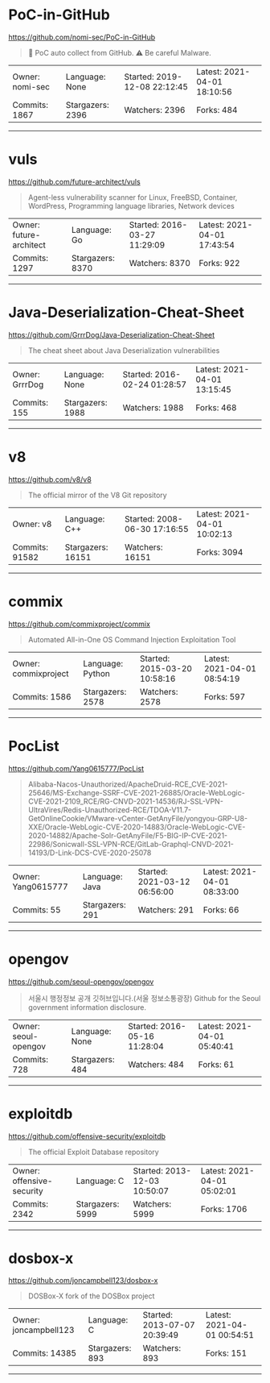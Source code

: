 # PoC-in-GitHub

https://github.com/nomi-sec/PoC-in-GitHub
<blockquote>
📡 PoC auto collect from GitHub. ⚠️ Be careful Malware.
</blockquote>

<table>
<tr><td>Owner: nomi-sec</td>
    <td>Language: None</td>
    <td>Started: 2019-12-08 22:12:45</td>
    <td>Latest: 2021-04-01 18:10:56</td></tr>
<tr><td>Commits: 1867</td>
    <td>Stargazers: 2396</td>
    <td>Watchers: 2396</td>
    <td>Forks: 484</td></tr>
</table>

---

# vuls

https://github.com/future-architect/vuls
<blockquote>
Agent-less vulnerability scanner for Linux, FreeBSD, Container, WordPress, Programming language libraries, Network devices
</blockquote>

<table>
<tr><td>Owner: future-architect</td>
    <td>Language: Go</td>
    <td>Started: 2016-03-27 11:29:09</td>
    <td>Latest: 2021-04-01 17:43:54</td></tr>
<tr><td>Commits: 1297</td>
    <td>Stargazers: 8370</td>
    <td>Watchers: 8370</td>
    <td>Forks: 922</td></tr>
</table>

---

# Java-Deserialization-Cheat-Sheet

https://github.com/GrrrDog/Java-Deserialization-Cheat-Sheet
<blockquote>
The cheat sheet about Java Deserialization vulnerabilities
</blockquote>

<table>
<tr><td>Owner: GrrrDog</td>
    <td>Language: None</td>
    <td>Started: 2016-02-24 01:28:57</td>
    <td>Latest: 2021-04-01 13:15:45</td></tr>
<tr><td>Commits: 155</td>
    <td>Stargazers: 1988</td>
    <td>Watchers: 1988</td>
    <td>Forks: 468</td></tr>
</table>

---

# v8

https://github.com/v8/v8
<blockquote>
The official mirror of the V8 Git repository
</blockquote>

<table>
<tr><td>Owner: v8</td>
    <td>Language: C++</td>
    <td>Started: 2008-06-30 17:16:55</td>
    <td>Latest: 2021-04-01 10:02:13</td></tr>
<tr><td>Commits: 91582</td>
    <td>Stargazers: 16151</td>
    <td>Watchers: 16151</td>
    <td>Forks: 3094</td></tr>
</table>

---

# commix

https://github.com/commixproject/commix
<blockquote>
Automated All-in-One OS Command Injection Exploitation Tool
</blockquote>

<table>
<tr><td>Owner: commixproject</td>
    <td>Language: Python</td>
    <td>Started: 2015-03-20 10:58:16</td>
    <td>Latest: 2021-04-01 08:54:19</td></tr>
<tr><td>Commits: 1586</td>
    <td>Stargazers: 2578</td>
    <td>Watchers: 2578</td>
    <td>Forks: 597</td></tr>
</table>

---

# PocList

https://github.com/Yang0615777/PocList
<blockquote>
Alibaba-Nacos-Unauthorized/ApacheDruid-RCE_CVE-2021-25646/MS-Exchange-SSRF-CVE-2021-26885/Oracle-WebLogic-CVE-2021-2109_RCE/RG-CNVD-2021-14536/RJ-SSL-VPN-UltraVires/Redis-Unauthorized-RCE/TDOA-V11.7-GetOnlineCookie/VMware-vCenter-GetAnyFile/yongyou-GRP-U8-XXE/Oracle-WebLogic-CVE-2020-14883/Oracle-WebLogic-CVE-2020-14882/Apache-Solr-GetAnyFile/F5-BIG-IP-CVE-2021-22986/Sonicwall-SSL-VPN-RCE/GitLab-Graphql-CNVD-2021-14193/D-Link-DCS-CVE-2020-25078
</blockquote>

<table>
<tr><td>Owner: Yang0615777</td>
    <td>Language: Java</td>
    <td>Started: 2021-03-12 06:56:00</td>
    <td>Latest: 2021-04-01 08:33:00</td></tr>
<tr><td>Commits: 55</td>
    <td>Stargazers: 291</td>
    <td>Watchers: 291</td>
    <td>Forks: 66</td></tr>
</table>

---

# opengov

https://github.com/seoul-opengov/opengov
<blockquote>
서울시 행정정보 공개 깃허브입니다.(서울 정보소통광장) Github for the Seoul government information disclosure.
</blockquote>

<table>
<tr><td>Owner: seoul-opengov</td>
    <td>Language: None</td>
    <td>Started: 2016-05-16 11:28:04</td>
    <td>Latest: 2021-04-01 05:40:41</td></tr>
<tr><td>Commits: 728</td>
    <td>Stargazers: 484</td>
    <td>Watchers: 484</td>
    <td>Forks: 61</td></tr>
</table>

---

# exploitdb

https://github.com/offensive-security/exploitdb
<blockquote>
The official Exploit Database repository
</blockquote>

<table>
<tr><td>Owner: offensive-security</td>
    <td>Language: C</td>
    <td>Started: 2013-12-03 10:50:07</td>
    <td>Latest: 2021-04-01 05:02:01</td></tr>
<tr><td>Commits: 2342</td>
    <td>Stargazers: 5999</td>
    <td>Watchers: 5999</td>
    <td>Forks: 1706</td></tr>
</table>

---

# dosbox-x

https://github.com/joncampbell123/dosbox-x
<blockquote>
DOSBox-X fork of the DOSBox project
</blockquote>

<table>
<tr><td>Owner: joncampbell123</td>
    <td>Language: C</td>
    <td>Started: 2013-07-07 20:39:49</td>
    <td>Latest: 2021-04-01 00:54:51</td></tr>
<tr><td>Commits: 14385</td>
    <td>Stargazers: 893</td>
    <td>Watchers: 893</td>
    <td>Forks: 151</td></tr>
</table>

---


